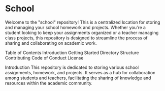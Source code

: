 # School
Welcome to the "school" repository! This is a centralized location for storing and managing your school homework and projects. Whether you're a student looking to keep your assignments organized or a teacher managing class projects, this repository is designed to streamline the process of sharing and collaborating on academic work.

Table of Contents
Introduction
Getting Started
Directory Structure
Contributing
Code of Conduct
License

Introduction
This repository is dedicated to storing various school assignments, homework, and projects. It serves as a hub for collaboration among students and teachers, facilitating the sharing of knowledge and resources within the academic community.
